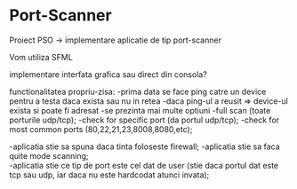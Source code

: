 # Port-Scanner
Proiect PSO -> implementare aplicatie de tip port-scanner 

Vom utiliza SFML

implementare interfata grafica sau direct din consola? 

functionalitatea propriu-zisa:
-prima data se face ping catre un device pentru a testa daca exista sau nu in retea
-daca ping-ul a reusit => device-ul exista si poate fi adresat
-se prezinta mai multe optiuni
	-full scan (toate porturile udp/tcp);
	-check for specific port (da portul udp/tcp);
	-check for most common ports (80,22,21,23,8008,8080,etc);

-aplicatia stie sa spuna daca tinta foloseste firewall;
-aplicatia stie sa faca quite mode scanning;	
-aplicatia stie ce tip de port este cel dat de user (stie daca portul dat este tcp sau udp, iar daca nu este hardcodat atunci invata);
